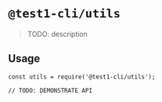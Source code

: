 # `@test1-cli/utils`

> TODO: description

## Usage

```
const utils = require('@test1-cli/utils');

// TODO: DEMONSTRATE API
```
